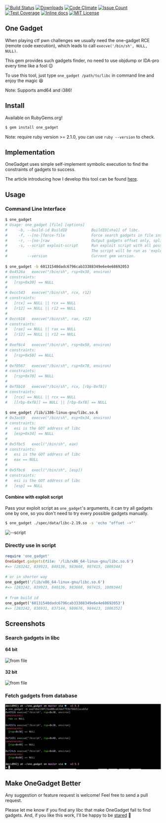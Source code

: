 [![Build Status](https://travis-ci.org/david942j/one_gadget.svg?branch=master)](https://travis-ci.org/david942j/one_gadget)
[![Downloads](http://ruby-gem-downloads-badge.herokuapp.com/one_gadget?type=total&color=orange)](https://rubygems.org/gems/one_gadget)
[![Code Climate](https://codeclimate.com/github/david942j/one_gadget/badges/gpa.svg)](https://codeclimate.com/github/david942j/one_gadget)
[![Issue Count](https://codeclimate.com/github/david942j/one_gadget/badges/issue_count.svg)](https://codeclimate.com/github/david942j/one_gadget)
[![Test Coverage](https://codeclimate.com/github/david942j/one_gadget/badges/coverage.svg)](https://codeclimate.com/github/david942j/one_gadget/coverage)
[![Inline docs](https://inch-ci.org/github/david942j/one_gadget.svg?branch=master)](https://inch-ci.org/github/david942j/one_gadget)
[![MIT License](https://img.shields.io/badge/license-MIT-blue.svg)](http://choosealicense.com/licenses/mit/)

## One Gadget

When playing ctf pwn challenges we usually need the one-gadget RCE (remote code execution),
which leads to call `execve('/bin/sh', NULL, NULL)`.

This gem provides such gadgets finder, no need to use objdump or IDA-pro every time like a fool :wink:

To use this tool, just type `one_gadget /path/to/libc` in command line and enjoy the magic :laughing:

Note: Supports amd64 and i386!

## Install

Available on RubyGems.org!
```bash
$ gem install one_gadget
```

Note: require ruby version >= 2.1.0, you can use `ruby --version` to check.

## Implementation

OneGadget uses simple self-implement symbolic execution to find the constraints of gadgets to success.

The article introducing how I develop this tool can be found [here](https://david942j.blogspot.com/2017/02/project-one-gadget-in-glibc.html).

## Usage

### Command Line Interface

```bash
$ one_gadget
# Usage: one_gadget [file] [options]
#     -b, --build-id BuildID           BuildID[sha1] of libc.
#     -f, --[no-]force-file            Force search gadgets in file instead of build id first.
#     -r, --[no-]raw                   Output gadgets offset only, split with one space.
#     -s, --script exploit-script      Run exploit script with all possible gadgets.
#                                      The script will be run as 'exploit-script $offset'.
#         --version                    Current gem version.

$ one_gadget -b 60131540dadc6796cab33388349e6e4e68692053
# 0x4526a	execve("/bin/sh", rsp+0x30, environ)
# constraints:
#   [rsp+0x30] == NULL
#
# 0xcc543	execve("/bin/sh", rcx, r12)
# constraints:
#   [rcx] == NULL || rcx == NULL
#   [r12] == NULL || r12 == NULL
#
# 0xcc618	execve("/bin/sh", rax, r12)
# constraints:
#   [rax] == NULL || rax == NULL
#   [r12] == NULL || r12 == NULL
#
# 0xef6c4	execve("/bin/sh", rsp+0x50, environ)
# constraints:
#   [rsp+0x50] == NULL
#
# 0xf0567	execve("/bin/sh", rsp+0x70, environ)
# constraints:
#   [rsp+0x70] == NULL
#
# 0xf5b10	execve("/bin/sh", rcx, [rbp-0xf8])
# constraints:
#   [rcx] == NULL || rcx == NULL
#   [[rbp-0xf8]] == NULL || [rbp-0xf8] == NULL

$ one_gadget /lib/i386-linux-gnu/libc.so.6
# 0x3ac69	execve("/bin/sh", esp+0x34, environ)
# constraints:
#   esi is the GOT address of libc
#   [esp+0x34] == NULL
#
# 0x5fbc5	execl("/bin/sh", eax)
# constraints:
#   esi is the GOT address of libc
#   eax == NULL
#
# 0x5fbc6	execl("/bin/sh", [esp])
# constraints:
#   esi is the GOT address of libc
#   [esp] == NULL

```

#### Combine with exploit script
Pass your exploit script as `one_gadget`'s arguments, it can
try all gadgets one by one, so you don't need to try every possible gadgets manually.

```bash
$ one_gadget ./spec/data/libc-2.19.so -s 'echo "offset ->"'
```

![--script](https://github.com/david942j/one_gadget/blob/master/examples/script.png?raw=true)

### Directly use in script
```ruby
require 'one_gadget'
OneGadget.gadgets(file: '/lib/x86_64-linux-gnu/libc.so.6')
#=> [283242, 839923, 840136, 983668, 987415, 1009344]

# or in shorter way
one_gadget('/lib/x86_64-linux-gnu/libc.so.6')
#=> [283242, 839923, 840136, 983668, 987415, 1009344]

# from build id
one_gadget('60131540dadc6796cab33388349e6e4e68692053')
#=> [283242, 836931, 837144, 980676, 984423, 1006352]

```

## Screenshots

### Search gadgets in libc

#### 64 bit
![from file](https://github.com/david942j/one_gadget/blob/master/examples/from_file.png?raw=true)

#### 32 bit
![from file](https://github.com/david942j/one_gadget/blob/master/examples/from_file_32bit.png?raw=true)

### Fetch gadgets from database
![build id](https://github.com/david942j/one_gadget/blob/master/examples/from_build_id.png?raw=true)

## Make OneGadget Better
Any suggestion or feature request is welcome! Feel free to send a pull request.

Please let me know if you find any libc that make OneGadget fail to find gadgets.
And, if you like this work, I'll be happy to be [stared](https://github.com/david942j/one_gadget/stargazers) :grimacing:
